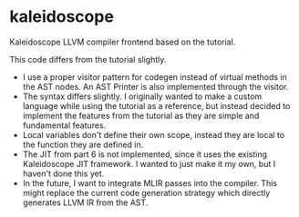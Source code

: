 # kaleidoscope
Kaleidoscope LLVM compiler frontend based on the tutorial.

This code differs from the tutorial slightly.
- I use a proper visitor pattern for codegen instead of virtual methods in the AST nodes. An AST Printer is also implemented through the visitor.
- The syntax differs slightly. I originally wanted to make a custom language while using the tutorial as a reference, but instead decided to implement the features from the tutorial as they are simple and fundamental features.
- Local variables don't define their own scope, instead they are local to the function they are defined in.
- The JIT from part 6 is not implemented, since it uses the existing Kaleidoscope JIT framework. I wanted to just make it my own, but I haven't done this yet.
- In the future, I want to integrate MLIR passes into the compiler. This might replace the current code generation strategy which directly generates LLVM IR from the AST.
